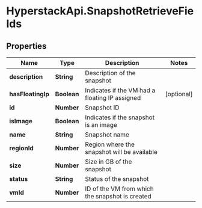 # HyperstackApi.SnapshotRetrieveFields

## Properties

Name | Type | Description | Notes
------------ | ------------- | ------------- | -------------
**description** | **String** | Description of the snapshot | 
**hasFloatingIp** | **Boolean** | Indicates if the VM had a floating IP assigned | [optional] 
**id** | **Number** | Snapshot ID | 
**isImage** | **Boolean** | Indicates if the snapshot is an image | 
**name** | **String** | Snapshot name | 
**regionId** | **Number** | Region where the snapshot will be available | 
**size** | **Number** | Size in GB of the snapshot | 
**status** | **String** | Status of the snapshot | 
**vmId** | **Number** | ID of the VM from which the snapshot is created | 


